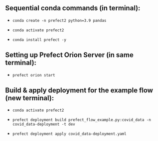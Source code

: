 ## Sequential conda commands (in terminal):
- `conda create -n prefect2 python=3.9 pandas`

- `conda activate prefect2`

- `conda install prefect -y`

## Setting up Prefect Orion Server (in same terminal):
- `prefect orion start`

## Build & apply deployment for the example flow (new terminal):
- `conda activate prefect2`

- `prefect deployment build prefect_flow_example.py:covid_data -n covid_data-deployment -t dev`

- `prefect deployment apply covid_data-deployment.yaml`

